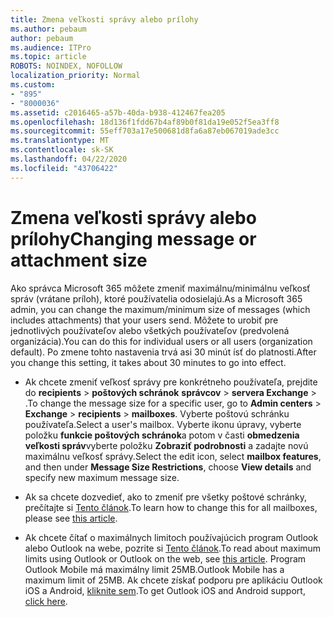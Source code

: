 ```yaml
---
title: Zmena veľkosti správy alebo prílohy
ms.author: pebaum
author: pebaum
ms.audience: ITPro
ms.topic: article
ROBOTS: NOINDEX, NOFOLLOW
localization_priority: Normal
ms.custom:
- "895"
- "8000036"
ms.assetid: c2016465-a57b-40da-b938-412467fea205
ms.openlocfilehash: 18d136f1fdd67b4af89b0f81da19e052f5ea3ff8
ms.sourcegitcommit: 55eff703a17e500681d8fa6a87eb067019ade3cc
ms.translationtype: MT
ms.contentlocale: sk-SK
ms.lasthandoff: 04/22/2020
ms.locfileid: "43706422"
---
```

# <a name="changing-message-or-attachment-size"></a><span data-ttu-id="1128d-102">Zmena veľkosti správy alebo prílohy</span><span class="sxs-lookup"><span data-stu-id="1128d-102">Changing message or attachment size</span></span>

<span data-ttu-id="1128d-103">Ako správca Microsoft 365 môžete zmeniť maximálnu/minimálnu veľkosť správ (vrátane príloh), ktoré používatelia odosielajú.</span><span class="sxs-lookup"><span data-stu-id="1128d-103">As a Microsoft 365 admin, you can change the maximum/minimum size of messages (which includes attachments) that your users send.</span></span> <span data-ttu-id="1128d-104">Môžete to urobiť pre jednotlivých používateľov alebo všetkých používateľov (predvolená organizácia).</span><span class="sxs-lookup"><span data-stu-id="1128d-104">You can do this for individual users or all users (organization default).</span></span> <span data-ttu-id="1128d-105">Po zmene tohto nastavenia trvá asi 30 minút ísť do platnosti.</span><span class="sxs-lookup"><span data-stu-id="1128d-105">After you change this setting, it takes about 30 minutes to go into effect.</span></span>
  
- <span data-ttu-id="1128d-106">Ak chcete zmeniť veľkosť správy pre konkrétneho používateľa, prejdite do **recipients** \> **poštových schránok** **správcov** \> **servera Exchange** \> .</span><span class="sxs-lookup"><span data-stu-id="1128d-106">To change the message size for a specific user, go to **Admin centers** \> **Exchange** \> **recipients** \> **mailboxes**.</span></span> <span data-ttu-id="1128d-107">Vyberte poštovú schránku používateľa.</span><span class="sxs-lookup"><span data-stu-id="1128d-107">Select a user's mailbox.</span></span> <span data-ttu-id="1128d-108">Vyberte ikonu úpravy, vyberte položku **funkcie poštových schránok**a potom v časti **obmedzenia veľkosti správ**vyberte položku **Zobraziť podrobnosti** a zadajte novú maximálnu veľkosť správy.</span><span class="sxs-lookup"><span data-stu-id="1128d-108">Select the edit icon, select **mailbox features**, and then under **Message Size Restrictions**, choose **View details** and specify new maximum message size.</span></span>

- <span data-ttu-id="1128d-109">Ak sa chcete dozvedieť, ako to zmeniť pre všetky poštové schránky, prečítajte si [Tento článok](https://www.microsoft.com/microsoft-365/blog/2015/04/15/office-365-now-supports-larger-email-messages-up-to-150-mb/).</span><span class="sxs-lookup"><span data-stu-id="1128d-109">To learn how to change this for all mailboxes, please see [this article](https://www.microsoft.com/microsoft-365/blog/2015/04/15/office-365-now-supports-larger-email-messages-up-to-150-mb/).</span></span>

- <span data-ttu-id="1128d-110">Ak chcete čítať o maximálnych limitoch používajúcich program Outlook alebo Outlook na webe, pozrite si [Tento článok](https://technet.microsoft.com/library/exchange-online-limits.aspx#MessageLimits).</span><span class="sxs-lookup"><span data-stu-id="1128d-110">To read about maximum limits using Outlook or Outlook on the web, see [this article](https://technet.microsoft.com/library/exchange-online-limits.aspx#MessageLimits).</span></span> <span data-ttu-id="1128d-111">Program Outlook Mobile má maximálny limit 25MB.</span><span class="sxs-lookup"><span data-stu-id="1128d-111">Outlook Mobile has a maximum limit of 25MB.</span></span> <span data-ttu-id="1128d-112">Ak chcete získať podporu pre aplikáciu Outlook iOS a Android, [kliknite sem](https://support.office.com/article/Get-in-app-help-for-Outlook-for-iOS-and-Android-218a22d1-9fa5-4889-b689-de1c63493243).</span><span class="sxs-lookup"><span data-stu-id="1128d-112">To get Outlook iOS and Android support, [click here](https://support.office.com/article/Get-in-app-help-for-Outlook-for-iOS-and-Android-218a22d1-9fa5-4889-b689-de1c63493243).</span></span>
